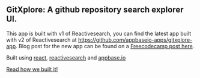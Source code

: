 ## GitXplore: A github repository search explorer UI.

This app is built with v1 of Reactivesearch, you can find the latest app built with v2 of Reactivesearch at https://github.com/appbaseio-apps/gitxplore-app. Blog post for the new app can be found on a [Freecodecamp post here](medium.freecodecamp.org/building-a-github-repo-explorer-with-react-and-elasticsearch-8e1190e59c13).

Built using [react](https://facebook.github.io/react/), [reactivesearch](https://opensource.appbase.io/reactivesearch/) and [appbase.io](https://appbase.io/)

[Read how we built it!](https://medium.appbase.io/how-to-build-a-github-search-ui-in-60-minutes-295109211c70)
